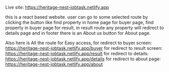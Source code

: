 Live site: https://heritage-nest-jobtask.netlify.app

this is a react based website.
user can go to some selected route by clicking the button like find property in home page for buyer page, find property in buyer page for result, in result route any property will redirect to details page and in footer there is an About us button for About page.

Also here is All the route for Easy access,
for redirect to buyer screen: https://heritage-nest-jobtask.netlify.app/buyer
for redirect to result screen: https://heritage-nest-jobtask.netlify.app/result
for redirect to details: https://heritage-nest-jobtask.netlify.app/details
for redirect to about page: https://heritage-nest-jobtask.netlify.app/about
